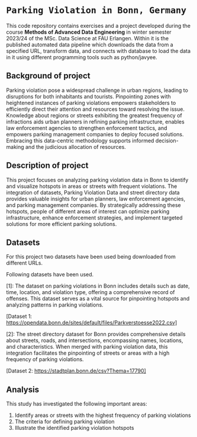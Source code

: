 # `Parking Violation in Bonn, Germany`

This code repository contains exercises and a project developed during the course **Methods of Advanced Data Engineering** in winter semester 2023/24 of the MSc. Data Science at FAU Erlangen. 
Within it is the published automated data pipeline which downloads the data from a specified URL, transform data, and connects with database to load the data in it using different programming tools such as python/javyee.


## Background of project

Parking violation pose a widespread challenge in urban regions, leading to disruptions for both inhabitants and tourists. Pinpointing zones with heightened instances of parking violations empowers stakeholders to efficiently direct their attention and resources toward resolving the issue. Knowledge about regions or streets exhibiting the greatest frequency of infractions aids urban planners in refining parking infrastructure, enables law enforcement agencies to strengthen enforcement tactics, and empowers parking management companies to deploy focused solutions. Embracing this data-centric methodology supports informed decision-making and the judicious allocation of resources.

## Description of project
This project focuses on analyzing parking violation data in Bonn to identify and visualize hotspots in areas or streets with frequent violations. The integration of datasets, Parking Violation Data and street directory data provides valuable insights for urban planners, law enforcement agencies, and parking management companies. By strategically addressing these hotspots, people of different areas of interest can optimize parking infrastructure, enhance enforcement strategies, and implement targeted solutions for more efficient parking solutions.


## Datasets

For this project two datasets have been used being downloaded from different URLs.

Following datasets have been used.

[1]: The dataset on parking violations in Bonn includes details such as date, time, location, and violation type, offering a comprehensive record of offenses. This dataset serves as a vital source for pinpointing hotspots and analyzing patterns in parking violations.

[Dataset 1: https://opendata.bonn.de/sites/default/files/Parkverstoesse2022.csv]

[2]: The street directory dataset for Bonn provides comprehensive details about streets, roads, and intersections, encompassing names, locations, and characteristics. When merged with parking violation data, this integration facilitates the pinpointing of streets or areas with a high frequency of parking violations.

[Dataset  2: https://stadtplan.bonn.de/csv?Thema=17790]


## Analysis

This study has investigated the following important areas:
1. Identify areas or streets with the highest frequency of parking violations
2. The criteria for defining parking violation
3. Illustrate the identified parking violation hotspots
   
